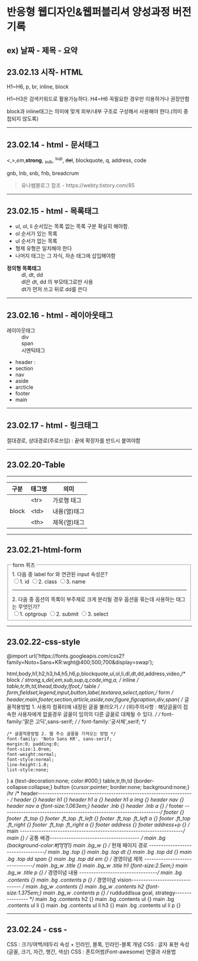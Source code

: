 <h1>반응형 웹디자인&웹퍼블리셔 양성과정 버전기록</h1>
<h2>ex) 날짜 - 제목 - 요약</h2>
<h2>23.02.13 시작- HTML</h2>
<p>H1~H6, p, br, inline, block</p>
<p>H1~H3은 검색키워드로 활용가능하다. H4~H6 꼭필요한 경우만 이용하거나 권장안함</p>
<p>block과 inline태그는 의미에 맞게 외부/내부 구조로 구성해서 사용해야 한다.(의미 중첩되지 않도록)</p>
<hr>
<h2>23.02.14 - html - 문서태그</h2>
<p> &lt;,&gt;,<em>em</em>,<strong>strong</strong>, <sub>sub</sub>, <sup>sup</sup>, <del>del</del>, blockquote, q, address, code</p>
<p>gnb, lnb, snb, fnb, breadcrum</p>
<blockquote cite="html-다양한 문서 구조 태그+블록과 인라인 기본&활용 공부"> 유나쌤블로그 참조 - https://webty.tistory.com/85</blockquote>
<hr>
<h2>23.02.15 - html - 목록태그</h2>
<ul>
  <li>ul, ol, li 순서있는 목록 없는 목록 구분 확실히 해야함.</li>
  <li> ol 순서가 있는 목록 </li>
  <li> ul 순서가 없는 목록 </li>
  <li> 형제 유형은 일치해야 한다 </li>
  <li> 나머지 태그는 그 자식, 자손 태그에 삽입해야함</li>
</ul>
<dl>
  <dt><strong>정의형 목록태그</strong></dt>
    <dd>dl, dt, dd</dd>
    <dd>dl은 dt, dd 의 부모태그로만 사용</dd>
    <dd>dt가 먼저 쓰고 뒤로 dd를 쓴다</dd>
</dl>

<hr>
<div class="study">
  <h2>23.02.16 - html - 레이아웃태그</h2>
  <dl>
    <dt>레이아웃태그</dt>
    <dd>div</dd>
    <dd>span</dd>
    <dd>시멘틱태그</dd>
      <ul>
        <li>header : </li>
        <li>section</li>
        <li>nav</li>
        <li>aside</li>
        <li>arcticle</li>
        <li>footer</li>
        <li>main</li>  
      </ul>
  </dl>
</div>

<hr>
  <h2>23.02.17 - html - 링크태그 </h2>
  <p>절대경로, 상대경로(주로쓰임) : 끝에 확장자를 반드시 붙여야함
  </p>

  <hr>
  <h2>23.02.20-Table</h2>
<hr>
  <table>
  <thead>
    <tr>
      <th>구분</th>
      <th>태그명</th>
      <th>의미</th>
    </tr>
  </thead>
  <tbody>
    <tr>
      <td rowspan="3">block</td>
      <td>&lt;tr&gt;</td>
      <td>가로행 태그</td>
    </tr>
    <tr>
      <td>&lt;td&gt;</td>
      <td>내용(열)태그</td>
    </tr>
    <tr>
      <td>&lt;th&gt;</td>
      <td>제목(열)태그</td>
    </tr>
  </tbody>
  </table>
      
<hr>
<h2>23.02.21-html-form </h2>
<form action="#" method="get">
  <fieldset>
    <legend>form 퀴즈</legend>
    <span>1. 다음 중 label for 와 연관된 input 속성은?</span><br>
    <label><input type="radio" name="quiz" value="id">1.  id</label>
    <label><input type="radio" name="quiz" value="class">2.  class</label>
    <label><input type="radio" name="quiz" value="name">3.  name</label><br>
    <hr>
    <span>2. 다음 중 옵션의 목록이 부주제로 크게 분리될 경우 옵션을 묶는데 사용하는 태그는 무엇인가?</span><br>
    <label><input type="radio" name="quiz2" value="optgroup">1. optgroup </label>
    <label><input type="radio" name="quiz2" value="submit">2. submit</label>
    <label><input type="radio" name="quiz2" value="select">3. select</label>
  </fieldset>
</form>
<hr>
<h2>23.02.22-css-style</h2>
@import url('https://fonts.googleapis.com/css2?family=Noto+Sans+KR:wght@400;500;700&display=swap');

html,body,h1,h2,h3,h4,h5,h6,p,blockquote,ul,ol,li,dl,dt,dd,address,video,/* block */
strong,s,del,em,sub,sup,q,code,img,a, /* inline */
table,tr,th,td,thead,tbody,tfoot,/* table */
form,fieldset,legend,input,button,label,textarea,select,option,/* form */
header,main,footer,section,article,aside,nav,figure,figcaption,div,span{
    /* 글꼴적용방법 1. 사용자 컴퓨터에 내장된 글꼴 불러오기 */
    /* (위)주의사항 : 해당글꼴이 접속한 사용자에게 없을경우 글꼴이 임의의 다른 글꼴로 대체될 수 있다. */
    /* font-family:'맑은 고딕',sans-serif; */
    /* font-family:'궁서체',serif; */

    /* 글꼴적용방법 2. 웹 주소 글꼴을 가져오는 방법 */
    font-family: 'Noto Sans KR', sans-serif;    
    margin:0; padding:0;
    font-size:1.0rem;
    font-weight:normal;
    font-style:normal;
    line-height:1.0;
    list-style:none;
}
a {text-decoration:none; color:#000;}
table,tr,th,td {border-collapse:collapse;}
button {cursor:pointer; border:none; background:none;}
/hr
/* header------------------------------------------------------------------ */
header {}
header h1 {}
header h1 a {}
header h1 a img {}
header nav {}
header nav a {font-size:1.063em;}
header .lnb {}
header .lnb a {}
/* footer -------------------------------------------------------------------*/
footer {}
footer .ft_top {}
footer .ft_top .ft_left {}
footer .ft_top .ft_left a {}
footer .ft_top .ft_right {}
footer .ft_top .ft_right a {}
footer address {}
footer address+p {}
/* main ---------------------------------------------------------------------*/
main {}
/* 공통 배경-------------------------------------- */
main .bg {background-color:#f1f1f1}
main .bg_w {}
/* 현재 페이지 경로 ----------------------------------*/
main .bg .top {}
main .bg .top dt {}
main .bg .top dd {}
main .bg .top dd span {}
main .bg .top dd em {}
/* 경영이념 제목 -------------------------------*/
main .bg_w .title {}
main .bg_w .title h1 {font-size:2.5em;}
main .bg_w .title p {}
/* 경영이념 내용 ---------------------------------*/
main .bg .contents {}
main .bg .contents p {}
/* 경영이념 vision------------------------------- */
main .bg_w .contents {}
main .bg_w .contents h2 {font-size:1.375em;}
main .bg_w .contents p {}
/* rudduddlsua goal, strategy---------------- */
main .bg .contents h2 {}
main .bg .contents ul {}
main .bg .contents ul li {}
main .bg .contents ul li h3 {}
main .bg .contents ul li p {}
<hr>
<h2>23.02.24 - css -  </h2>
  CSS : 크기/여백/테두리 속성 + 인라인, 블록, 인라인-블록 개념
  CSS : 글자 표현 속성(글꼴, 크기, 자간, 행간, 색상)
  CSS : 폰트어썸(Font-awesome) 연결과 사용법
  
